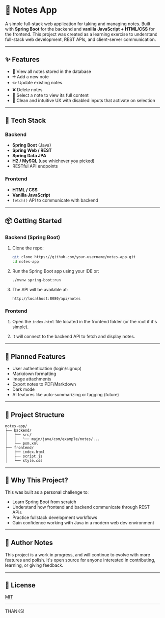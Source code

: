 # 📝 Notes App

A simple full-stack web application for taking and managing notes. Built with **Spring Boot** for the backend and **vanilla JavaScript + HTML/CSS** for the frontend. This project was created as a learning exercise to understand full-stack web development, REST APIs, and client-server communication.

---

## ✨ Features

- 📄 View all notes stored in the database
- ➕ Add a new note
- ✏️ Update existing notes
- ❌ Delete notes
- 👀 Select a note to view its full content
- 🧠 Clean and intuitive UX with disabled inputs that activate on selection

---

## 🔧 Tech Stack

### Backend
- **Spring Boot** (Java)
- **Spring Web / REST**
- **Spring Data JPA**
- **H2 / MySQL** (use whichever you picked)
- RESTful API endpoints

### Frontend
- **HTML / CSS**
- **Vanilla JavaScript**
- `fetch()` API to communicate with backend

---

## 📦 Getting Started

### Backend (Spring Boot)

1. Clone the repo:
   ```bash
   git clone https://github.com/your-username/notes-app.git
   cd notes-app
   ```

2. Run the Spring Boot app using your IDE or:
   ```bash
   ./mvnw spring-boot:run
   ```

3. The API will be available at:
   ```
   http://localhost:8080/api/notes
   ```

### Frontend

1. Open the `index.html` file located in the frontend folder (or the root if it's simple).

2. It will connect to the backend API to fetch and display notes.

---

## 🔐 Planned Features

- User authentication (login/signup)
- Markdown formatting
- Image attachments
- Export notes to PDF/Markdown
- Dark mode
- AI features like auto-summarizing or tagging (future)

---

## 📁 Project Structure

```
notes-app/
├── backend/
│   ├── src/
│   │   └── main/java/com/example/notes/...
│   └── pom.xml
├── frontend/
│   ├── index.html
│   ├── script.js
│   └── style.css
```

---

## 🤔 Why This Project?

This was built as a personal challenge to:
- Learn Spring Boot from scratch
- Understand how frontend and backend communicate through REST APIs
- Practice fullstack development workflows
- Gain confidence working with Java in a modern web dev environment

---

## 📌 Author Notes

This project is a work in progress, and will continue to evolve with more features and polish. It's open source for anyone interested in contributing, learning, or giving feedback.

---

## 📃 License

[MIT](LICENSE)

---

THANKS!

